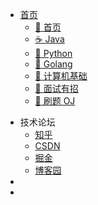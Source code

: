 - [<span class="iconfont icon-icon_fabu"></span> 首页](/README.md)
  - [📌 首页](README)
  - [☕️ Java](README?id=☕%ef%b8%8f-java)
  - [🐍 Python](README?id=🐍-python)
  - [🥭 Golang](/README?id=🥭-golang)
  - [🚀 计算机基础](README?id=🚀-计算机基础)
  - [📝 面试有招](README?id=📝-面试有招)
  - [🐋 刷题 OJ](README?id=🐋-刷题-oj)

* 技术论坛
  * [知乎](https://www.zhihu.com/)
  * [CSDN](https://csdn.net/)
  * [掘金](https://juejin.cn/)
  * [博客园](https://i.cnblogs.com/posts)
* 
*     
  